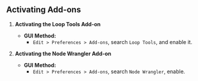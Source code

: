 ## Activating Add-ons 

1. **Activating the Loop Tools Add-on**  
   - **GUI Method:**  
     - `Edit > Preferences > Add-ons`, search `Loop Tools`, and enable it.

2. **Activating the Node Wrangler Add-on**  
   - **GUI Method:**  
     - `Edit > Preferences > Add-ons`, search `Node Wrangler`, enable.

